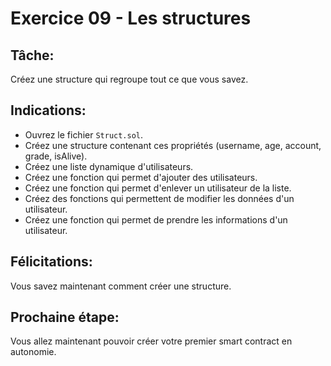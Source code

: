 # Exercice 09 - Les structures

## Tâche:

Créez une structure qui regroupe tout ce que vous savez.

## Indications:

- Ouvrez le fichier `Struct.sol`.
- Créez une structure contenant ces propriétés (username, age, account, grade, isAlive).
- Créez une liste dynamique d'utilisateurs.
- Créez une fonction qui permet d'ajouter des utilisateurs.
- Créez une fonction qui permet d'enlever un utilisateur de la liste.
- Créez des fonctions qui permettent de modifier les données d'un utilisateur.
- Créez une fonction qui permet de prendre les informations d'un utilisateur.

## Félicitations:

Vous savez maintenant comment créer une structure.

## Prochaine étape:

Vous allez maintenant pouvoir créer votre premier smart contract en autonomie.
